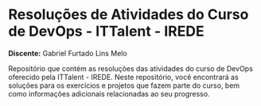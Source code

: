 # Resoluções de Atividades do Curso de DevOps - ITTalent - IREDE

**Discente:** Gabriel Furtado Lins Melo

Repositório que contém as resoluções das atividades do curso de DevOps oferecido pela ITTalent - IREDE. Neste repositório, você encontrará as soluções para os exercícios e projetos que fazem parte do curso, bem como informações adicionais relacionadas ao seu progresso.
